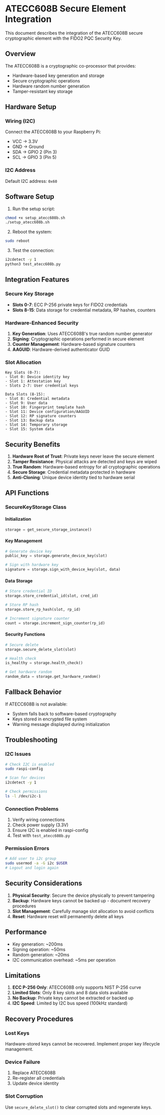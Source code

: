 # ATECC608B Secure Element Integration

This document describes the integration of the ATECC608B secure cryptographic element with the FIDO2 PQC Security Key.

## Overview

The ATECC608B is a cryptographic co-processor that provides:
- Hardware-based key generation and storage
- Secure cryptographic operations
- Hardware random number generation
- Tamper-resistant key storage

## Hardware Setup

### Wiring (I2C)
Connect the ATECC608B to your Raspberry Pi:
- VCC → 3.3V
- GND → Ground
- SDA → GPIO 2 (Pin 3)
- SCL → GPIO 3 (Pin 5)

### I2C Address
Default I2C address: `0x60`

## Software Setup

1. Run the setup script:
```bash
chmod +x setup_atecc608b.sh
./setup_atecc608b.sh
```

2. Reboot the system:
```bash
sudo reboot
```

3. Test the connection:
```bash
i2cdetect -y 1
python3 test_atecc608b.py
```

## Integration Features

### Secure Key Storage
- **Slots 0-7**: ECC P-256 private keys for FIDO2 credentials
- **Slots 8-15**: Data storage for credential metadata, RP hashes, counters

### Hardware-Enhanced Security
1. **Key Generation**: Uses ATECC608B's true random number generator
2. **Signing**: Cryptographic operations performed in secure element
3. **Counter Management**: Hardware-based signature counters
4. **AAGUID**: Hardware-derived authenticator GUID

### Slot Allocation
```
Key Slots (0-7):
- Slot 0: Device identity key
- Slot 1: Attestation key
- Slots 2-7: User credential keys

Data Slots (8-15):
- Slot 8: Credential metadata
- Slot 9: User data
- Slot 10: Fingerprint template hash
- Slot 11: Device configuration/AAGUID
- Slot 12: RP signature counters
- Slot 13: Backup data
- Slot 14: Temporary storage
- Slot 15: System data
```

## Security Benefits

1. **Hardware Root of Trust**: Private keys never leave the secure element
2. **Tamper Resistance**: Physical attacks are detected and keys are wiped
3. **True Random**: Hardware-based entropy for all cryptographic operations
4. **Secure Storage**: Credential metadata protected in hardware
5. **Anti-Cloning**: Unique device identity tied to hardware serial

## API Functions

### SecureKeyStorage Class

#### Initialization
```python
storage = get_secure_storage_instance()
```

#### Key Management
```python
# Generate device key
public_key = storage.generate_device_key(slot)

# Sign with hardware key
signature = storage.sign_with_device_key(slot, data)
```

#### Data Storage
```python
# Store credential ID
storage.store_credential_id(slot, cred_id)

# Store RP hash
storage.store_rp_hash(slot, rp_id)

# Increment signature counter
count = storage.increment_sign_counter(rp_id)
```

#### Security Functions
```python
# Secure delete
storage.secure_delete_slot(slot)

# Health check
is_healthy = storage.health_check()

# Get hardware random
random_data = storage.get_hardware_random()
```

## Fallback Behavior

If ATECC608B is not available:
- System falls back to software-based cryptography
- Keys stored in encrypted file system
- Warning message displayed during initialization

## Troubleshooting

### I2C Issues
```bash
# Check I2C is enabled
sudo raspi-config

# Scan for devices
i2cdetect -y 1

# Check permissions
ls -l /dev/i2c-1
```

### Connection Problems
1. Verify wiring connections
2. Check power supply (3.3V)
3. Ensure I2C is enabled in raspi-config
4. Test with `test_atecc608b.py`

### Permission Errors
```bash
# Add user to i2c group
sudo usermod -a -G i2c $USER
# Logout and login again
```

## Security Considerations

1. **Physical Security**: Secure the device physically to prevent tampering
2. **Backup**: Hardware keys cannot be backed up - document recovery procedures
3. **Slot Management**: Carefully manage slot allocation to avoid conflicts
4. **Reset**: Hardware reset will permanently delete all keys

## Performance

- Key generation: ~200ms
- Signing operation: ~50ms
- Random generation: ~20ms
- I2C communication overhead: ~5ms per operation

## Limitations

1. **ECC P-256 Only**: ATECC608B only supports NIST P-256 curve
2. **Limited Slots**: Only 8 key slots and 8 data slots available
3. **No Backup**: Private keys cannot be extracted or backed up
4. **I2C Speed**: Limited by I2C bus speed (100kHz standard)

## Recovery Procedures

### Lost Keys
Hardware-stored keys cannot be recovered. Implement proper key lifecycle management.

### Device Failure
1. Replace ATECC608B
2. Re-register all credentials
3. Update device identity

### Slot Corruption
Use `secure_delete_slot()` to clear corrupted slots and regenerate keys.

